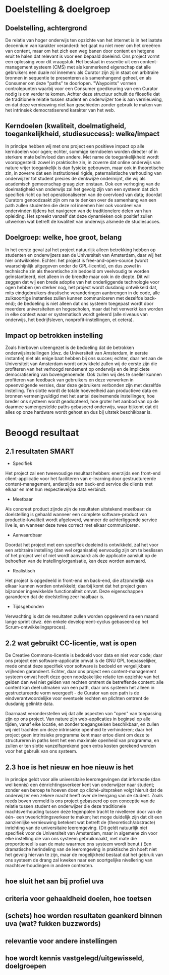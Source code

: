 Doelstelling & doelgroep
========================

## Doelstelling, achtergrond

De relatie van hoger onderwijs ten opzichte van het internet is in het laatste decennium van karakter veranderd: het gaat nu niet meer om het cree&euml;ren van content, maar om het zich een weg banen door content en hetgene eruit te halen dat relevant is voor een bepaald doeleind. Ons project vormt een oplossing voor dit vraagstuk. Het bestaat in essentie uit een content-management systeem (CMS) met als kenmerkend eigenschap dat alle gebruikers een duale rol innemen: als Curator zijn zij in staat om arbitraire bronnen in sequentie te presenteren als samenhangend geheel, en als Consumer om deze "paths" te doorlopen. "Waypoints" vormen controlepunten waarbij voor een Consumer goedkeuring van een Curator nodig is om verder te komen. Achter deze structuur schuilt de filosofie dat de traditionele relatie tussen student en onderwijzer toe is aan vernieuwing, en dat deze vernieuwing niet kan geschieden zonder gebruik te maken van het intrinsiek democratiserend karakter van het web.

## Kerndoelen (kwaliteit, doelmatigheid, toegankelijkheid, studiesuccess): welke/impact

In principe hebben wij met ons project een positieve impact op alle kerndoelen voor ogen; echter, sommige kerndoelen worden directer of in sterkere mate be&iuml;nvloed dan andere. Met name de toegankelijkheid wordt vooropgesteld: zowel in praktische zin, in zoverre dat online onderwijs van nature vrijer toegankelijk is dan fysieke gebouwen, maar ook in theoretische zin, in zoverre dat een institutioneel rigide, paternalistische verhouding van onderwijzer tot student precies de denkwijze ondermijnt, die wij als academisch gemeenschap graag zien onstaan. Ook een verhoging van de doelmatigheid van onderwijs zal het gevolg zijn van een systeem dat zich specifiek richt op het operationaliseren van de overvloed van data; doordat Curators genoodzaakt zijn om na te denken over de samenhang van een path zullen studenten die deze rol innemen hier ook voordeel van ondervinden tijdens het navigeren van de traditionelere delen van hun opleiding. Het spreekt vanzelf dat deze dynamieken ook positief zullen uitwerken wat betreft de kwaliteit van onderwijs alsmede de studiesucces.

## Doelgroep: welke, hoe groot, belang

In het eerste geval zal het project natuurlijk alleen betrekking hebben op studenten en onderwijzers aan de Universiteit van Amsterdam, daar wij het hier ontwikkelen. Echter: het project is free-and-open-source (wordt waarschijnlijk uitgegeven onder de GPL-licentie), en dus zowel in technische zin als theoretische zin bedoeld om veelvoudig te worden ge&iuml;nstantieerd, niet alleen in de breedte maar ook in de diepte. Dit wil zeggen dat wij een brede adoptie van het onderliggende technologie voor ogen hebben (en sterker nog, het project wordt dusdanig ontwikkeld dat, mits eindgebruikers drastische veranderingen aanbrengen in de code, alle zulksoortige instanties zullen kunnen communiceren met dezelfde back-end); de bedoeling is niet alleen dat ons systeem toegepast wordt door meerdere universiteiten en hogescholen, maar dat het verwerkt kan worden in elke context waar er systematisch wordt geleerd (alle niveaus van onderwijs, het bedrijfsleven, nonprofit-instellingen, et cetera). 

## Impact op betrokken instelling

Zoals hierboven uiteengezet is de bedoeling dat de betrokken onderwijsinstellingen (dwz. de Universiteit van Amsterdam, in eerste instantie) niet als enige baat hebben bij ons succes; echter, daar het aan de Universiteit van Amsterdam wordt ontwikkeld zullen wij de eerste zijn die profiteren van het verhoogd rendement op onderwijs en de impliciete democratisering van bovengenoemde. Ook zullen wij des te sneller kunnen profiteren van feedback van gebruikers en deze verwerken in opeenvolgende versies, daar deze gebruikers verbonden zijn met dezelfde instelling. Ten slotte wordt de totale hoeveelheid aan productieve data en bronnen vermenigvuldigd met het aantal deelnemende instellingen; hoe breder ons systeem wordt geadopteerd, hoe groter het aanbod van op de daarmee samengestelde paths gebaseerd onderwijs, waar bijkomt dat dit alles op onze hardware wordt gehost en dus bij uitstek beschikbaar is.


Beoogd resultaat
================

## 2.1 resultaten SMART

- Specifiek

Het project zal een tweevoudige resultaat hebben: enerzijds een front-end client-applicatie voor het faciliteren van e-learning door gestructureerde content-management, anderzijds een back-end service die clients met elkaar en met hun respectievelijke data verbindt. 

- Meetbaar

Als concreet product zijnde zijn de resultaten uitstekend meetbaar: de doelstelling is gehaald wanneer een complete software-product van productie-kwaliteit wordt afgeleverd, wanneer de achterliggende service live is, en wanneer deze twee correct met elkaar communiceren.

- Aanvaardbaar

Doordat het project met een specifiek doeleind is ontwikkeld, zal het voor een arbitraire instelling (dan wel organisatie) eenvoudig zijn om te beslissen of het project wel of niet wordt aanvaard: als de applicatie aansluit op de behoeften van de instelling/organisatie, kan deze worden aanvaard.

- Realistisch

Het project is opgedeeld in front-end en back-end, die afzonderlijk van elkaar kunnen worden ontwikkeld; daarbij komt dat het project geen bijzonder ingewikkelde functionaliteit omvat. Deze eigenschappen garanderen dat de doelstelling zeer haalbaar is.

- Tijdsgebonden

Verwachting is dat de resultaten zullen worden opgeleverd na een maand lange sprint (dwz. &eacute;&eacute;n enkele development-cyclus gebaseerd op het Scrum-ontwikkelingsproces). 

## 2.2 wat gebruikt CC-licentie, wat is open

De Creative Commons-licentie is bedoeld voor data en niet voor code; daar ons project een software-applicatie omvat is de GNU GPL toepasselijker, mede omdat deze specifiek voor software is bedoeld en vergelijkbare vrijheden garandeert. Echter, daar ons project een content-management systeem omvat heeft deze geen noodzakelijke relatie ten opzichte van het gelden dan wel niet gelden van rechten omtrent de betreffende content: alle content kan deel uitmaken van een path, daar ons systeem het alleen in gestructureerde vorm weergeeft - de Curator van een path is de eindverantwoordelijke voor eventuele rechten en plichten omtrent de dusdanig gelinkte data. 

Daarnaast veronderstellen wij dat alle aspecten van "open" van toepassing zijn op ons project. Van nature zijn web-applicaties in beginsel op alle tijden, vanaf elke locatie, en zonder toegangseisen beschikbaar, en zullen wij niet trachten om deze intrinsieke openheid te verhinderen; daar het project geen intrinsieke programma kent maar ertoe dient om deze te structureren in paths kent het een maximale openheid van programma, en zullen er ten slotte vanzelfsprekend geen extra kosten gerekend worden voor het gebruik van ons systeem.

## 2.3 hoe is het nieuw en hoe nieuw is het

In principe geldt voor alle universitaire leeromgevingen dat informatie (dan wel kennis) een &eacute;&eacute;nrichtingsverkeer kent van onderwijzer naar student; zonder een beroep te hoeven doen op clich&eacute;-uitspraken volgt hieruit dat de onderwijzer een zekere macht heeft over de leergang van de student. Zoals reeds boven vermeld is ons project gebaseerd op een conceptie van de relatie tussen student en onderwijzer die deze traditionele machtsverhouding tussen deze tegenpolen tracht te nivelleren door van de &eacute;&eacute;n- een tweerichtingsverkeer te maken; het moge duidelijk zijn dat dit een aanzienlijke vernieuwing betekent wat betreft de (theoretisch/abstracte) inrichting van de universitaire leeromgeving. (Dit geldt natuurlijk niet specifiek voor de Universiteit van Amsterdam, maar in algemene zin voor elke instelling die van ons systeem gebruikmaakt, met mate die proportioneel is aan de mate waarmee ons systeem wordt benut.) Een dramatische herindeling van de leeromgeving in praktische zin hoeft niet het gevolg hiervan te zijn, maar de mogelijkheid bestaat dat het gebruik van ons systeem de drang zal kweken naar een soortgelijke nivellering van machtsverhoudingen in andere contexten.  

## hoe sluit het aan bij profiel uva

## criteria voor gehaaldheid doelen, hoe toetsen

## (schets) hoe worden resultaten geankerd binnen uva (wat? fukken buzzwords)

## relevantie voor andere instellingen

## hoe wordt kennis vastgelegd/uitgewisseld, doelgroepen


